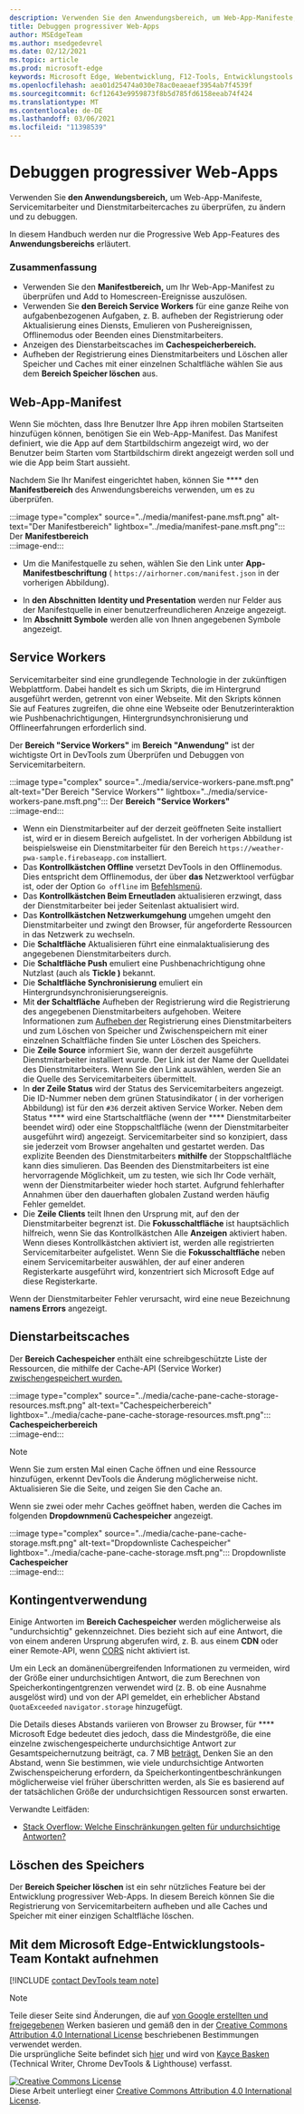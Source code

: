 ```yaml
---
description: Verwenden Sie den Anwendungsbereich, um Web-App-Manifeste, Servicemitarbeiter und Dienstmitarbeitercaches zu überprüfen, zu ändern und zu debuggen.
title: Debuggen progressiver Web-Apps
author: MSEdgeTeam
ms.author: msedgedevrel
ms.date: 02/12/2021
ms.topic: article
ms.prod: microsoft-edge
keywords: Microsoft Edge, Webentwicklung, F12-Tools, Entwicklungstools
ms.openlocfilehash: aea01d25474a030e78ac0eaeaef3954ab7f4539f
ms.sourcegitcommit: 6cf12643e9959873f8b5d785fd6158eeab74f424
ms.translationtype: MT
ms.contentlocale: de-DE
ms.lasthandoff: 03/06/2021
ms.locfileid: "11398539"
---
```

<!-- Copyright Kayce Basques 

   Licensed under the Apache License, Version 2.0 (the "License");
   you may not use this file except in compliance with the License.
   You may obtain a copy of the License at

       https://www.apache.org/licenses/LICENSE-2.0

   Unless required by applicable law or agreed to in writing, software
   distributed under the License is distributed on an "AS IS" BASIS,
   WITHOUT WARRANTIES OR CONDITIONS OF ANY KIND, either express or implied.
   See the License for the specific language governing permissions and
   limitations under the License.  -->  

# <a name="debug-progressive-web-apps"></a>Debuggen progressiver Web-Apps  

Verwenden Sie **den Anwendungsbereich,** um Web-App-Manifeste, Servicemitarbeiter und Dienstmitarbeitercaches zu überprüfen, zu ändern und zu debuggen.  

<!--Related Guides:  

*   [Progressive Web Apps](/web/progressive-web-apps)  -->

<!--TODO:  Link web "Progressive Web Apps" section when available. -->

In diesem Handbuch werden nur die Progressive Web App-Features des **Anwendungsbereichs** erläutert.  <!--If you're looking for help on the other panes, check out the last section of this guide, [Other Application panel guides](#other-application-panel-guides).  -->

<!--TODO:  Link to sections when available. -->

### <a name="summary"></a>Zusammenfassung  

*   Verwenden Sie den **Manifestbereich,** um Ihr Web-App-Manifest zu überprüfen und Add to Homescreen-Ereignisse auszulösen.  
*   Verwenden Sie **den Bereich Service Workers** für eine ganze Reihe von aufgabenbezogenen Aufgaben, z. B. aufheben der Registrierung oder Aktualisierung eines Diensts, Emulieren von Pushereignissen, Offlinemodus oder Beenden eines Dienstmitarbeiters.  
*   Anzeigen des Dienstarbeitscaches im **Cachespeicherbereich.**  
*   Aufheben der Registrierung eines Dienstmitarbeiters und Löschen aller Speicher und Caches mit einer einzelnen Schaltfläche wählen Sie aus dem **Bereich Speicher löschen** aus.  
    
## <a name="web-app-manifest"></a>Web-App-Manifest  

Wenn Sie möchten, dass Ihre Benutzer Ihre App ihren mobilen Startseiten hinzufügen können, benötigen Sie ein Web-App-Manifest.  Das Manifest definiert, wie die App auf dem Startbildschirm angezeigt wird, wo der Benutzer beim Starten vom Startbildschirm direkt angezeigt werden soll und wie die App beim Start aussieht.  

<!--Related Guides:  

*   [Improve user experiences with a Web App Manifest](/web/fundamentals/web-app-manifest)  
*   [Using App Install Banners](/web/fundamentals/app-install-banners)  -->

<!--TODO:  Link to sections when available. -->

Nachdem Sie Ihr Manifest eingerichtet haben, können Sie **** den **Manifestbereich** des Anwendungsbereichs verwenden, um es zu überprüfen.  

:::image type="complex" source="../media/manifest-pane.msft.png" alt-text="Der Manifestbereich" lightbox="../media/manifest-pane.msft.png":::
   Der **Manifestbereich**  
:::image-end:::  

*   Um die Manifestquelle zu sehen, wählen Sie den Link unter **App-Manifestbeschriftung** \( `https://airhorner.com/manifest.json` in der vorherigen Abbildung\).  
<!-- *   Choose the **Add to homescreen** button to simulate an Add to Homescreen event.  Check out the next section for more information.  -->  
*   In **den Abschnitten** **Identity und Presentation** werden nur Felder aus der Manifestquelle in einer benutzerfreundlicheren Anzeige angezeigt.  
*   Im **Abschnitt Symbole** werden alle von Ihnen angegebenen Symbole angezeigt.  
    
<!--### Simulate Add to Homescreen events  -->

<!--A web app may only be added to a homescreen when the site is visited at least twice, with at least five minutes between visits.  While developing or debugging your Add to Homescreen workflow, the criteria is potentially inconvenient.  
The **Add to homescreen** button on the **App Manifest** pane lets you simulate Add to Homescreen events whenever you want.  -->

<!--You may test out this feature with the [Microsoft I/O 2016 progressive web app](https://events.alpahabet.com/io2016/), which has proper support for Add to Homescreen.  Choosing on **Add to Homescreen** while the app is open prompts Microsoft Edge to display the "add this site to your shelf" banner, which is the desktop equivalent of the "add to homescreen" banner for mobile devices.  -->

<!--  
:::image type="complex" source="../media/io.msft.png" alt-text="Add to desktop shelf" lightbox="../media/io.msft.png":::
   Add to desktop shelf  
:::image-end:::
-->  

<!--
> [!Tip]
> Keep the **Console** drawer open while simulating Add to Homescreen events.  The Console tells you if your manifest has any issues and logs other information about the Add to Homescreen lifecycle.  -->

<!--The **Add to Homescreen** feature may not yet simulate the workflow for mobile devices.  Notice how the "add to shelf" prompt was triggered in the screenshot above, even though DevTools is in Device Mode.  However, if you may successfully add your app to your desktop shelf, then it works for mobile, too.  -->

<!-- TODO: Rework content after sample app is created. -->

<!--If you want to test out the genuine mobile experience, you may connect a real mobile device to DevTools via **remote debugging**, and then choose the **Add to Homescreen** button \(on DevTools\) to trigger the "add to homescreen" prompt on the connected mobile device.  -->

<!--TODO:  Link Debug "remote debugging" sections when available. -->

## <a name="service-workers"></a>Service Workers  

Servicemitarbeiter sind eine grundlegende Technologie in der zukünftigen Webplattform.  Dabei handelt es sich um Skripts, die im Hintergrund ausgeführt werden, getrennt von einer Webseite.  Mit den Skripts können Sie auf Features zugreifen, die ohne eine Webseite oder Benutzerinteraktion wie Pushbenachrichtigungen, Hintergrundsynchronisierung und Offlineerfahrungen erforderlich sind.  

<!--Related Guides:  

*   [Intro to Service Workers](/web/fundamentals/primers/service-worker)  
*   [Push Notifications: Timely, Relevant, and Precise](/web/fundamentals/push-notifications)  -->  
    
<!--TODO:  Link to sections when available. -->  

Der **Bereich "Service Workers"** im **Bereich "Anwendung"** ist der wichtigste Ort in DevTools zum Überprüfen und Debuggen von Servicemitarbeitern.  

:::image type="complex" source="../media/service-workers-pane.msft.png" alt-text="Der Bereich "Service Workers"" lightbox="../media/service-workers-pane.msft.png":::
   Der **Bereich "Service Workers"**  
:::image-end:::  

*   Wenn ein Dienstmitarbeiter auf der derzeit geöffneten Seite installiert ist, wird er in diesem Bereich aufgelistet.  In der vorherigen Abbildung ist beispielsweise ein Dienstmitarbeiter für den Bereich `https://weather-pwa-sample.firebaseapp.com` installiert.  
*   Das **Kontrollkästchen Offline** versetzt DevTools in den Offlinemodus.  Dies entspricht dem Offlinemodus, der über **das** Netzwerktool verfügbar ist, oder der Option `Go offline` im [Befehlsmenü][DevtoolsCommandMenuIndex].  
*   Das **Kontrollkästchen Beim Erneutladen** aktualisieren erzwingt, dass der Dienstmitarbeiter bei jeder Seitenlast aktualisiert wird.  
*   Das **Kontrollkästchen Netzwerkumgehung** umgehen umgeht den Dienstmitarbeiter und zwingt den Browser, für angeforderte Ressourcen in das Netzwerk zu wechseln.  
*   Die **Schaltfläche** Aktualisieren führt eine einmalaktualisierung des angegebenen Dienstmitarbeiters durch.  
*   Die **Schaltfläche Push** emuliert eine Pushbenachrichtigung ohne Nutzlast \(auch als **Tickle \)** bekannt.  
*   Die **Schaltfläche Synchronisierung** emuliert ein Hintergrundsynchronisierungsereignis.  
*   Mit **der Schaltfläche** Aufheben der Registrierung wird die Registrierung des angegebenen Dienstmitarbeiters aufgehoben.  Weitere Informationen zum [Aufheben der](#clear-storage) Registrierung eines Dienstmitarbeiters und zum Löschen von Speicher und Zwischenspeichern mit einer einzelnen Schaltfläche finden Sie unter Löschen des Speichers.  
*   Die **Zeile Source** informiert Sie, wann der derzeit ausgeführte Dienstmitarbeiter installiert wurde.  Der Link ist der Name der Quelldatei des Dienstmitarbeiters.  Wenn Sie den Link auswählen, werden Sie an die Quelle des Servicemitarbeiters übermittelt.  
*   In **der Zeile Status** wird der Status des Servicemitarbeiters angezeigt.  Die ID-Nummer neben dem grünen Statusindikator \( in der vorherigen Abbildung\) ist für den `#36` derzeit aktiven Service Worker.  Neben dem Status **** wird eine Startschaltfläche \(wenn der **** Dienstmitarbeiter beendet wird\) oder eine Stoppschaltfläche \(wenn der Dienstmitarbeiter ausgeführt wird\) angezeigt.  Servicemitarbeiter sind so konzipiert, dass sie jederzeit vom Browser angehalten und gestartet werden.  Das explizite Beenden des Dienstmitarbeiters **mithilfe** der Stoppschaltfläche kann dies simulieren.  Das Beenden des Dienstmitarbeiters ist eine hervorragende Möglichkeit, um zu testen, wie sich Ihr Code verhält, wenn der Dienstmitarbeiter wieder hoch startet.  Aufgrund fehlerhafter Annahmen über den dauerhaften globalen Zustand werden häufig Fehler gemeldet.  
*   Die **Zeile Clients** teilt Ihnen den Ursprung mit, auf den der Dienstmitarbeiter begrenzt ist.  Die **Fokusschaltfläche** ist hauptsächlich hilfreich, wenn Sie das Kontrollkästchen Alle **Anzeigen** aktiviert haben.  Wenn dieses Kontrollkästchen aktiviert ist, werden alle registrierten Servicemitarbeiter aufgelistet.  Wenn Sie die **Fokusschaltfläche** neben einem Servicemitarbeiter auswählen, der auf einer anderen Registerkarte ausgeführt wird, konzentriert sich Microsoft Edge auf diese Registerkarte.  
    
Wenn der Dienstmitarbeiter Fehler verursacht, wird eine neue Bezeichnung **namens Errors** angezeigt.  

<!--  
:::image type="complex" source="../media/sw-error.msft.png" alt-text="Service worker with errors" lightbox="../media/sw-error.msft.png":::
   Service worker with errors  
:::image-end:::
-->  

<!--TODO:  Capture Service Worker Errors sample when available. -->
<!--TODO:  Link Web "How tickle works" sections when available. -->

## <a name="service-worker-caches"></a>Dienstarbeitscaches  

Der **Bereich Cachespeicher** enthält eine schreibgeschützte Liste der Ressourcen, die mithilfe der Cache-API \(Service Worker\) [zwischengespeichert wurden.][MDNWebCacheAPI]  

:::image type="complex" source="../media/cache-pane-cache-storage-resources.msft.png" alt-text="Cachespeicherbereich" lightbox="../media/cache-pane-cache-storage-resources.msft.png":::
   **Cachespeicherbereich**  
:::image-end:::  

> [!NOTE]
> Wenn Sie zum ersten Mal einen Cache öffnen und eine Ressource hinzufügen, erkennt DevTools die Änderung möglicherweise nicht.  Aktualisieren Sie die Seite, und zeigen Sie den Cache an.  

Wenn sie zwei oder mehr Caches geöffnet haben, werden die Caches im folgenden **Dropdownmenü Cachespeicher** angezeigt.  

:::image type="complex" source="../media/cache-pane-cache-storage.msft.png" alt-text="Dropdownliste Cachespeicher" lightbox="../media/cache-pane-cache-storage.msft.png":::
   Dropdownliste **Cachespeicher**  
:::image-end:::  

## <a name="quota-usage"></a>Kontingentverwendung  

Einige Antworten im **Bereich Cachespeicher** werden möglicherweise als "undurchsichtig" gekennzeichnet.  Dies bezieht sich auf eine Antwort, die von einem anderen Ursprung abgerufen wird, z. B. aus einem **CDN** oder einer Remote-API, wenn [CORS][FetchHttpCorsProtocol] nicht aktiviert ist.  

<!--TODO:  Link Web "CDN" section when available. -->  
<!--TODO:  Link Web "opaque" section when available. -->

Um ein Leck an domänenübergreifenden Informationen zu vermeiden, wird der Größe einer undurchsichtigen Antwort, die zum Berechnen von Speicherkontingentgrenzen verwendet wird \(z. B. ob eine Ausnahme ausgelöst wird\) und von der API gemeldet, ein erheblicher Abstand `QuotaExceeded` `navigator.storage` hinzugefügt.  

<!--TODO:  Link Estimating "`navigator.storage` API" sections when available. -->

Die Details dieses Abstands variieren von Browser zu Browser, für **** Microsoft Edge bedeutet dies jedoch, dass die Mindestgröße, die eine einzelne zwischengespeicherte undurchsichtige Antwort zur Gesamtspeichernutzung beiträgt, ca. 7 MB [beträgt.][ChromiumIssues796060#c17]  Denken Sie an den Abstand, wenn Sie bestimmen, wie viele undurchsichtige Antworten Zwischenspeicherung erfordern, da Speicherkontingentbeschränkungen möglicherweise viel früher überschritten werden, als Sie es basierend auf der tatsächlichen Größe der undurchsichtigen Ressourcen sonst erwarten.  

Verwandte Leitfäden:  

*   [Stack Overflow: Welche Einschränkungen gelten für undurchsichtige Antworten?][StackOverflowLimitationsForOpaqueResponses]  
<!--*   [Alphabet work container: Understanding Storage Quota](/web/tools/Alphabet-work-container/guides/storage-quota#beware_of_opaque_responses)  -->
    
<!--TODO:  Link Work container storage quota for opaque responses section when available. -->

## <a name="clear-storage"></a>Löschen des Speichers  

Der **Bereich Speicher löschen** ist ein sehr nützliches Feature bei der Entwicklung progressiver Web-Apps.  In diesem Bereich können Sie die Registrierung von Servicemitarbeitern aufheben und alle Caches und Speicher mit einer einzigen Schaltfläche löschen.  <!--Check out the section below to learn more.  -->

<!--Related Guides:  

*   [Clear Storage](/iterate/manage-data/local-storage#clear-storage)  -->
    
<!--TODO:  Link to sections when available. -->

<!--## Other Application panel guides   

Check out the guides below for more help on the other panes of the **Application** panel.  

Related Guides:  

*   [Inspect page resources](/iterate/manage-data/page-resources)  
*   [Inspect and manage local storage and caches](/iterate/manage-data/local-storage)  -->
    
## <a name="getting-in-touch-with-the-microsoft-edge-devtools-team"></a>Mit dem Microsoft Edge-Entwicklungstools-Team Kontakt aufnehmen  

[!INCLUDE [contact DevTools team note](../includes/contact-devtools-team-note.md)]  

<!-- links -->  

[DevtoolsCommandMenuIndex]: ../command-menu/index.md "Ausführen von Befehlen mit dem Microsoft Edge DevTools-Befehlsmenü | Microsoft Docs"  

[ChromiumIssues796060#c17]: https://bugs.chromium.org/p/chromium/issues/detail?id=796060#c17 "Chromium Issue 796060: Cache Storage value rises on each refresh when Analytics code is in the html"  

[FetchHttpCorsProtocol]: https://fetch.spec.whatwg.org/#http-cors-protocol  

[MDNWebCacheAPI]: https://developer.mozilla.org/docs/Web/API/Cache "Cache – Web-APIs | MDN"  

[StackOverflowLimitationsForOpaqueResponses]: https://stackoverflow.com/q/39109789/385997 "Stack Overflow: Welche Einschränkungen gelten für undurchsichtige Antworten?"  

<!--[WebEstimatingAvailableStorageSpace]: whats-new/2017/08/estimating-available-storage-space  -->
<!--[RemoteDebugging]: /debug/remote-debugging/remote-debugging  -->

<!--[WebHowPushWorks]: /web/fundamentals/push-notifications/how-push-works  -->  
<!--[WebGlossaryCDN]: /web/fundamentals/glossary#CDN  -->
<!--[WebGlossaryOpaque]: /web/fundamentals/glossary#opaque-response  -->

> [!NOTE]
> Teile dieser Seite sind Änderungen, die auf [von Google erstellten und freigegebenen][GoogleSitePolicies] Werken basieren und gemäß den in der [Creative Commons Attribution 4.0 International License][CCA4IL] beschriebenen Bestimmungen verwendet werden.  
> Die ursprüngliche Seite befindet sich [hier](https://developers.google.com/web/tools/chrome-devtools/progressive-web-apps) und wird von [Kayce Basken][KayceBasques] \(Technical Writer, Chrome DevTools \& Lighthouse\) verfasst.  

[![Creative Commons License][CCby4Image]][CCA4IL]  
Diese Arbeit unterliegt einer [Creative Commons Attribution 4.0 International License][CCA4IL].  

[CCA4IL]: https://creativecommons.org/licenses/by/4.0  
[CCby4Image]: https://i.creativecommons.org/l/by/4.0/88x31.png  
[GoogleSitePolicies]: https://developers.google.com/terms/site-policies  
[KayceBasques]: https://developers.google.com/web/resources/contributors/kaycebasques  
